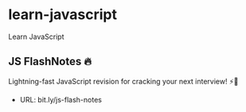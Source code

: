 # learn-javascript
Learn JavaScript

## JS FlashNotes 🔥
Lightning-fast JavaScript revision for cracking your next interview! ⚡🚀
- URL: bit.ly/js-flash-notes
